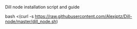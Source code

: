 Dill node installation script and guide

bash <(curl -s https://raw.githubusercontent.com/Alexjptz/Dill-node/master/dill_node.sh)
